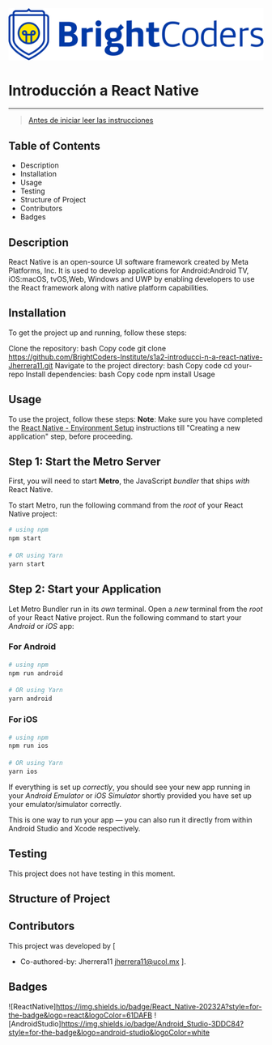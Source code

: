 ![BrightCoders Logo](img/logo.png)

# Introducción a React Native
***

> [Antes de iniciar leer las instrucciones](./instructions.md)

## Table of Contents

* Description 
* Installation 
* Usage 
* Testing 
* Structure of Project
* Contributors
* Badges

## Description
React Native is an open-source UI software framework created by Meta Platforms, Inc. It is used to develop applications for Android:Android TV, iOS:macOS, tvOS,Web, Windows and UWP by enabling developers to use the React framework along with native platform capabilities.

## Installation

To get the project up and running, follow these steps:

Clone the repository: bash Copy code git clone https://github.com/BrightCoders-Institute/s1a2-introducci-n-a-react-native-Jherrera11.git Navigate to the project directory: bash Copy code cd your-repo Install dependencies: bash Copy code npm install Usage

## Usage

To use the project, follow these steps:
**Note**: Make sure you have completed the [React Native - Environment Setup](https://reactnative.dev/docs/environment-setup) instructions till "Creating a new application" step, before proceeding.

## Step 1: Start the Metro Server

First, you will need to start **Metro**, the JavaScript _bundler_ that ships _with_ React Native.

To start Metro, run the following command from the _root_ of your React Native project:

```bash
# using npm
npm start

# OR using Yarn
yarn start
```

## Step 2: Start your Application

Let Metro Bundler run in its _own_ terminal. Open a _new_ terminal from the _root_ of your React Native project. Run the following command to start your _Android_ or _iOS_ app:

### For Android

```bash
# using npm
npm run android

# OR using Yarn
yarn android
```

### For iOS

```bash
# using npm
npm run ios

# OR using Yarn
yarn ios
```

If everything is set up _correctly_, you should see your new app running in your _Android Emulator_ or _iOS Simulator_ shortly provided you have set up your emulator/simulator correctly.

This is one way to run your app — you can also run it directly from within Android Studio and Xcode respectively.


## Testing

This project does not have testing in this moment.

## Structure of Project

## Contributors

This project was developed by [
* Co-authored-by: Jherrera11 <jherrera11@ucol.mx>
].

## Badges
![ReactNative]https://img.shields.io/badge/React_Native-20232A?style=for-the-badge&logo=react&logoColor=61DAFB
![AndroidStudio]https://img.shields.io/badge/Android_Studio-3DDC84?style=for-the-badge&logo=android-studio&logoColor=white